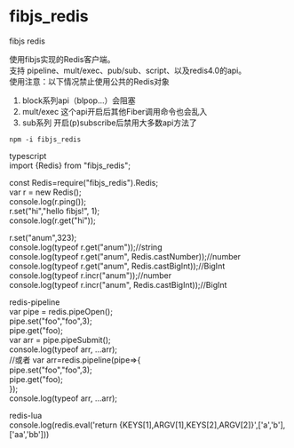 # fibjs_redis
fibjs redis

 使用fibjs实现的Redis客户端。  
支持 pipeline、mult/exec、pub/sub、script、以及redis4.0的api。  
使用注意：以下情况禁止使用公共的Redis对象  
 1. block系列api（blpop...）会阻塞  
 2. mult/exec 这个api开启后其他Fiber调用命令也会乱入  
 3. sub系列  开启(p)subscribe后禁用大多数api方法了  

 ` npm -i fibjs_redis `

typescript  
import {Redis} from "fibjs_redis";  

const Redis=require("fibjs_redis").Redis;  
var r = new Redis();  
console.log(r.ping());  
r.set("hi","hello fibjs!", 1);  
console.log(r.get("hi"));

r.set("anum",323);  
console.log(typeof r.get("anum"));//string  
console.log(typeof r.get("anum", Redis.castNumber));//number  
console.log(typeof r.get("anum", Redis.castBigInt));//BigInt  
console.log(typeof r.incr("anum"));//number  
console.log(typeof r.incr("anum", Redis.castBigInt));//BigInt  


redis-pipeline  
var pipe = redis.pipeOpen();  
pipe.set("foo","foo",3);  
pipe.get("foo);  
var arr = pipe.pipeSubmit();  
console.log(typeof arr, ...arr);  
//或者
var arr=redis.pipeline(pipe=>{  
    pipe.set("foo","foo",3);   
    pipe.get("foo);   
});  
console.log(typeof arr, ...arr);  

redis-lua  
console.log(redis.eval('return {KEYS[1],ARGV[1],KEYS[2],ARGV[2]}',['a','b'],['aa','bb']))  

